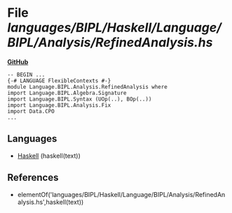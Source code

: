 # File _languages/BIPL/Haskell/Language/BIPL/Analysis/RefinedAnalysis.hs_
**[GitHub](https://github.com/softlang/yas/blob/master/languages/BIPL/Haskell/Language/BIPL/Analysis/RefinedAnalysis.hs)**
```
-- BEGIN ...
{-# LANGUAGE FlexibleContexts #-}
module Language.BIPL.Analysis.RefinedAnalysis where
import Language.BIPL.Algebra.Signature
import Language.BIPL.Syntax (UOp(..), BOp(..))
import Language.BIPL.Analysis.Fix
import Data.CPO
...
```

## Languages
* [Haskell](../languages/Haskell.md) (haskell(text))

## References
* elementOf('languages/BIPL/Haskell/Language/BIPL/Analysis/RefinedAnalysis.hs',haskell(text))
